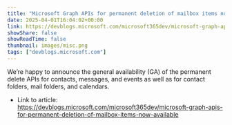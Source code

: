 ```yaml
---
title: "Microsoft Graph APIs for permanent deletion of mailbox items now available"
date: 2025-04-01T16:04:02+00:00
link: https://devblogs.microsoft.com/microsoft365dev/microsoft-graph-apis-for-permanent-deletion-of-mailbox-items-now-available
showShare: false
showReadTime: false
thumbnail: images/misc.png
tags: ["devblogs.microsoft.com"]
---
```

We’re happy to announce the general availability (GA) of the permanent delete APIs for contacts, messages, and events as well as for contact folders, mail folders, and calendars.

- Link to article: https://devblogs.microsoft.com/microsoft365dev/microsoft-graph-apis-for-permanent-deletion-of-mailbox-items-now-available